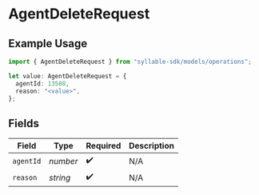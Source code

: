 # AgentDeleteRequest

## Example Usage

```typescript
import { AgentDeleteRequest } from "syllable-sdk/models/operations";

let value: AgentDeleteRequest = {
  agentId: 13508,
  reason: "<value>",
};
```

## Fields

| Field              | Type               | Required           | Description        |
| ------------------ | ------------------ | ------------------ | ------------------ |
| `agentId`          | *number*           | :heavy_check_mark: | N/A                |
| `reason`           | *string*           | :heavy_check_mark: | N/A                |